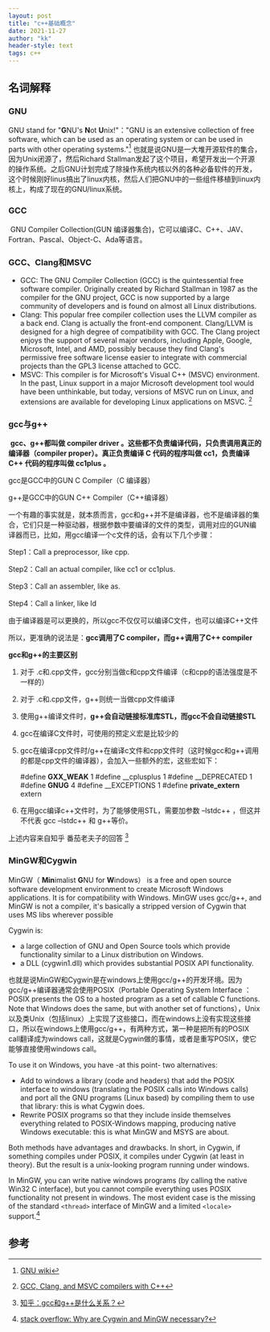 ```yaml
---
layout: post
title: "c++基础概念"
date: 2021-11-27
author: "kk"
header-style: text
tags: c++
---
```




## 名词解释

### GNU

GNU stand for "**G**NU's **N**ot **U**nix!"："GNU is an extensive collection of free software, which can be used as an operating system or can be used in parts with other operating systems."[^1]  也就是说GNU是一大堆开源软件的集合，因为Unix闭源了，然后Richard Stallman发起了这个项目，希望开发出一个开源的操作系统。之后GNU计划完成了除操作系统内核以外的各种必备软件的开发，这个时候刚好linus搞出了linux内核，然后人们把GNU中的一些组件移植到linux内核上，构成了现在的GNU/linux系统。

### GCC

​	GNU Compiler Collection(GUN 编译器集合)，它可以编译C、C++、JAV、Fortran、Pascal、Object-C、Ada等语言。

### GCC、Clang和MSVC

- GCC: The GNU Compiler Collection (GCC)  is the quintessential free software compiler. Originally created by Richard Stallman in 1987 as the compiler for the GNU project, GCC is now supported by a large community of developers and is found on almost all Linux distributions.
- Clang: This popular free compiler collection uses the LLVM compiler as a back end. Clang is actually the front-end component. Clang/LLVM is designed for a high degree of compatibility with GCC. The Clang project enjoys the support of several major vendors, including Apple, Google, Microsoft, Intel, and AMD, possibly because they find Clang's permissive free software license easier to integrate with commercial projects than the GPL3 license attached to GCC.
- MSVC: This compiler is for Microsoft's Visual C++ (MSVC) environment. In the past, Linux support in a major Microsoft development tool would have been unthinkable, but today, versions of MSVC run on Linux, and extensions are available for developing Linux applications on MSVC. [^6]

### gcc与g++

​	 **gcc、g++都叫做 compiler driver 。这些都不负责编译代码，只负责调用真正的编译器（compiler proper）。真正负责编译 C 代码的程序叫做 cc1，负责编译 C++ 代码的程序叫做 cc1plus 。**

gcc是GCC中的GUN C Compiler（C 编译器）

g++是GCC中的GUN C++ Compiler（C++编译器）

一个有趣的事实就是，就本质而言，gcc和g++并不是编译器，也不是编译器的集合，它们只是一种驱动器，根据参数中要编译的文件的类型，调用对应的GUN编译器而已，比如，用gcc编译一个c文件的话，会有以下几个步骤：

Step1：Call a preprocessor, like cpp.

Step2：Call an actual compiler, like cc1 or cc1plus.

Step3：Call an assembler, like as.

Step4：Call a linker, like ld

由于编译器是可以更换的，所以gcc不仅仅可以编译C文件，也可以编译C++文件

所以，更准确的说法是：**gcc调用了C compiler，而g++调用了C++ compiler**

**gcc和g++的主要区别**

1. 对于 .c和.cpp文件，gcc分别当做c和cpp文件编译（c和cpp的语法强度是不一样的）

2. 对于 .c和.cpp文件，g++则统一当做cpp文件编译

3. 使用g++编译文件时，**g++会自动链接标准库STL，而gcc不会自动链接STL**

4. gcc在编译C文件时，可使用的预定义宏是比较少的

5. gcc在编译cpp文件时/g++在编译c文件和cpp文件时（这时候gcc和g++调用的都是cpp文件的编译器），会加入一些额外的宏，这些宏如下：

   \#define __GXX_WEAK__ 1
   \#define __cplusplus 1
   \#define __DEPRECATED 1
   \#define __GNUG__ 4
   \#define __EXCEPTIONS 1
   \#define __private_extern__ extern

6.  在用gcc编译c++文件时，为了能够使用STL，需要加参数 –lstdc++ ，但这并不代表 gcc –lstdc++ 和 g++等价。

上述内容来自知乎 番茄老夫子的回答 [^2]

### MinGW和Cygwin

MinGW（ **Min**imalist **G**NU for **W**indows） is a free and open source software development environment to create Microsoft Windows applications. It is for compatibility with Windows. MinGW uses gcc/g++, and MinGW is not a compiler, it's basically a stripped version of Cygwin that uses MS libs wherever possible

Cygwin is:

- a large collection of GNU and Open Source tools which provide functionality similar to a Linux distribution on Windows.
- a DLL (cygwin1.dll) which provides substantial POSIX API functionality.

也就是说MinGW和Cygwin是在windows上使用gcc/g++的开发环境。因为gcc/g++编译器通常会使用POSIX（Portable Operating System Interface ：POSIX presents the OS to a hosted program as a set of callable C functions. Note that Windows does the same, but with another set of functions），Unix以及类Unix（包括linux）上实现了这些接口，而在windows上没有实现这些接口，所以在windows上使用gcc/g++，有两种方式，第一种是把所有的POSIX call翻译成为windows call，这就是Cygwin做的事情，或者是重写POSIX，使它能够直接使用windows call。

To use it on Windows, you have -at this point- two alternatives:

- Add to windows a library (code and headers) that add the POSIX interface to windows (translating the POSIX calls into Windows calls) and port all the GNU programs (Linux based) by compiling them to use that library: this is what Cygwin does.
- Rewrite POSIX programs so that they include inside themselves everything related to POSIX-Windows mapping, producing native Windows executable: this is what MinGW and MSYS are about.

Both methods have advantages and drawbacks. In short, in Cygwin, if something compiles under POSIX, it compiles under Cygwin (at least in theory). But the result is a unix-looking program running under windows.

In MinGW, you can write native windows programs (by calling the native Win32 C interface), but you cannot compile everything uses POSIX functionality not present in windows. The most evident case is the missing of the standard `<thread>` interface of MinGW and a limited `<locale>` support.[^4]



## 参考

[^1]: [GNU wiki](https://en.wikipedia.org/wiki/GNU)
[^2]: [知乎：gcc和g++是什么关系？](https://www.zhihu.com/question/20940822)
[^3]: [MinGW vs Cygwin vs MSVC](https://xueqing.github.io/blog/vs/mingw_cygwin_msvc/)
[^4]: [stack overflow:  Why are Cygwin and MinGW necessary?](https://stackoverflow.com/questions/16273323/why-are-cygwin-and-mingw-necessary)
[^5]: [Are Unix/Linux system calls part of POSIX library functions?](https://stackoverflow.com/questions/30155858/are-unix-linux-system-calls-part-of-posix-library-functions)
[^6]: [GCC, Clang, and MSVC compilers with C++](https://www.linux-magazine.com/Issues/2018/207/Compilers-and-Standards#:~:text=GCC%2C%20Clang%2C%20and%20MSVC%20compilers%20with%20C%2B%2B)


